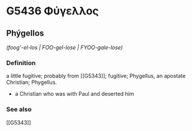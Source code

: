 # G5436 Φύγελλος

## Phýgellos

_(foog'-el-los | FOO-gel-lose | FYOO-gale-lose)_

### Definition

a little fugitive; probably from [[G5343]]; fugitive; Phygellus, an apostate Christian; Phygellus.

- a Christian who was with Paul and deserted him

### See also

[[G5343]]

